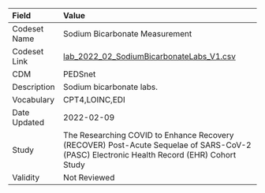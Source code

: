 |Field        |Value                                                                                                                                    |
|:------------|:----------------------------------------------------------------------------------------------------------------------------------------|
|Codeset Name |Sodium Bicarbonate Measurement                                                                                                           |
|Codeset Link |[lab_2022_02_SodiumBicarbonateLabs_V1.csv](https://github.com/PEDSnet/Variable-Dictionary/blob/main/lab_meas/lab_2022_02_SodiumBicarbonateLabs_V1.csv)|
|CDM          |PEDSnet                                                                                                                                  |
|Description  |Sodium bicarbonate labs.                                                                                                                 |
|Vocabulary   |CPT4,LOINC,EDI                                                                                                                           |
|Date Updated |2022-02-09                                                                                                                               |
|Study        |The Researching COVID to Enhance Recovery (RECOVER) Post-Acute Sequelae of SARS-CoV-2 (PASC) Electronic Health Record (EHR) Cohort Study |
|Validity     |Not Reviewed                                                                                                                             |
